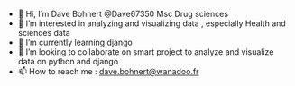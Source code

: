 - 👋 Hi, I’m Dave Bohnert @Dave67350 Msc Drug sciences
- 👀 I’m interested in analyzing and visualizing data , especially Health and sciences data
- 🌱 I’m currently learning django 
- 💞️ I’m looking to collaborate on smart project to analyze and visualize data on python and django
- 📫 How to reach me : dave.bohnert@wanadoo.fr

<!---
Dave67350/Dave67350 is a ✨ special ✨ repository because its `README.md` (this file) appears on your GitHub profile.
You can click the Preview link to take a look at your changes.
--->
